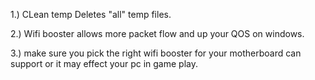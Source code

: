 1.) CLean temp Deletes "all" temp files.

2.) Wifi booster allows  more packet flow and up your QOS on windows.

3.) make sure you pick the right wifi booster for your motherboard can support or it may effect your pc in game play.

